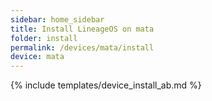 ```yaml
---
sidebar: home_sidebar
title: Install LineageOS on mata
folder: install
permalink: /devices/mata/install
device: mata
---
```

{% include templates/device_install_ab.md %}
